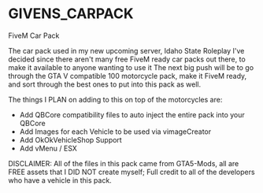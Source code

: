 # GIVENS_CARPACK
FiveM Car Pack

The car pack used in my new upcoming server, Idaho State Roleplay
I've decided since there aren't many free FiveM ready car packs out there, to make it available to anyone wanting to use it
The next big push will be to go through the GTA V compatible 100 motorcycle pack, make it FiveM ready, and sort through the best ones to put into this pack as well.

The things I PLAN on adding to this on top of the motorcycles are:
- Add QBCore compatibility files to auto inject the entire pack into your QBCore
- Add Images for each Vehicle to be used via vimageCreator
- Add OkOkVehicleShop Support
- Add vMenu / ESX 

DISCLAIMER: All of the files in this pack came from GTA5-Mods, all are FREE assets that I DID NOT create myself;
            Full credit to all of the developers who have a vehicle in this pack.
